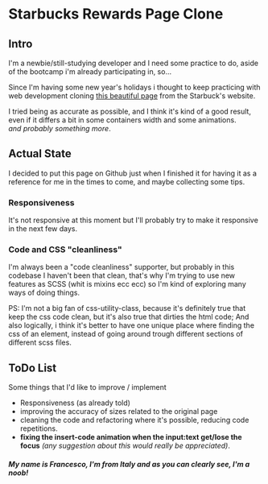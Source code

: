 # Starbucks Rewards Page Clone

## Intro

I'm a newbie/still-studying developer and I need some practice to do, aside of the bootcamp i'm already participating in, so...

Since I'm having some new year's holidays i thought to keep practicing with web development cloning [this beautiful page](https://www.starbucks.com/rewards "the original starbuck's page") from the Starbuck's website.<br>

I tried being as accurate as possible, and I think it's kind of a good result, even if it differs a bit in some containers width and some animations.<br>
*and probably something more*.

## Actual State

I decided to put this page on Github just when I finished it for having it as a reference for me in the times to come, and maybe collecting some tips.

### Responsiveness

It's not responsive at this moment but I'll probably try to make it responsive in the next few days.

### Code and CSS "cleanliness"

I'm always been a "code cleanliness" supporter, but probably in this codebase I haven't been that clean, that's why I'm trying to use new features as SCSS (whit is mixins ecc ecc) so I'm kind of exploring many ways of doing things.

PS: I'm not a big fan of css-utility-class, because it's definitely true that keep the css code clean, but it's also true that dirties the html code; And also logically, i think it's better to have one unique place where finding the css of an element, instead of going around trough different sections of different scss files.

## ToDo List

Some things that I'd like to improve / implement

- Responsiveness (as already told)
- improving the accuracy of sizes related to the original page
- cleaning the code and refactoring where it's possible, reducing code repetitions.
- **fixing the insert-code animation when the input:text get/lose the focus** *(any suggestion about this would really be appreciated)*.

##### My name is Francesco, I'm from Italy and as you can clearly see, I'm a noob!
